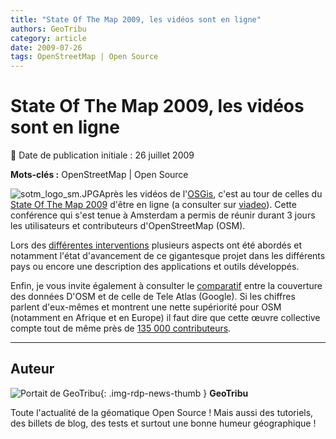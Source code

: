 ```yaml
---
title: "State Of The Map 2009, les vidéos sont en ligne"
authors: GeoTribu
category: article
date: 2009-07-26
tags: OpenStreetMap | Open Source
---
```


# State Of The Map 2009, les vidéos sont en ligne


:calendar: Date de publication initiale : 26 juillet 2009

**Mots-clés :** OpenStreetMap | Open Source


![sotm_logo_sm.JPG](http://geotribu.net/sites/default/files/Tuto/img/Blog/divers/sotm_logo_sm.JPG)Après les vidéos de l'[OSGis](http://geotribu.net/node/136), c'est au tour de celles du [State Of The Map 2009](http://www.stateofthemap.org/) d'être en ligne (a consulter sur [viadeo](http://www.vimeo.com/sotm09)). Cette conférence qui s'est tenue à Amsterdam a permis de réunir durant 3 jours les utilisateurs et contributeurs d'OpenStreetMap (OSM).

Lors des [différentes interventions](http://wiki.openstreetmap.org/wiki/State_Of_The_Map_2009) plusieurs aspects ont été abordés et notamment l'état d'avancement de ce gigantesque projet dans les différents pays ou encore une description des applications et outils développés.

Enfin, je vous invite également à consulter le [comparatif](http://maker.geocommons.com/maps/1784#) entre la couverture des données D'OSM et de celle de Tele Atlas (Google). Si les chiffres parlent d'eux-mêmes et montrent une nette supériorité pour OSM (notamment en Afrique et en Europe) il faut dire que cette œuvre collective compte tout de même près de [135 000 contributeurs](http://wiki.openstreetmap.org/wiki/Statistics).



----

## Auteur

![Portait de GeoTribu](https://cdn.geotribu.fr/img/internal/charte/geotribu\_logo\_64x64.png){: .img-rdp-news-thumb }
**GeoTribu**

Toute l'actualité de la géomatique Open Source ! Mais aussi des tutoriels, des billets de blog, des tests et surtout une bonne humeur géographique !
